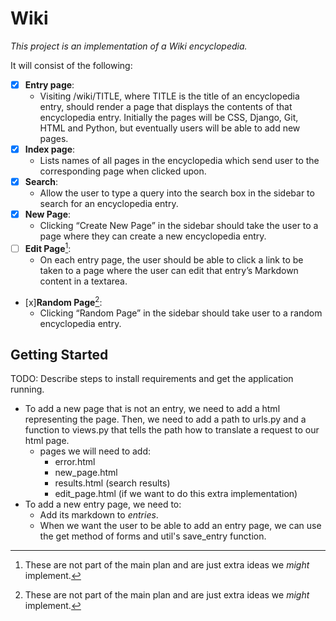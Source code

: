 # Wiki

*This project is an implementation of a Wiki encyclopedia.*

It will consist of the following:
 - [x] **Entry page**:
    - Visiting /wiki/TITLE, where TITLE is the title of an encyclopedia entry, should render a page that displays the contents of that encyclopedia entry. Initially the pages will be CSS, Django, Git, HTML and Python, but eventually users will be able to add new pages.
 - [x] **Index page**:
    - Lists names of all pages in the encyclopedia which send user to the corresponding page when clicked upon.
 - [x] **Search**:
    - Allow the user to type a query into the search box in the sidebar to search for an encyclopedia entry. 
 - [x] **New Page**:
    - Clicking “Create New Page” in the sidebar should take the user to a page where they can create a new encyclopedia entry. 
 - [ ] **Edit Page**[^extra]:
    - On each entry page, the user should be able to click a link to be taken to a page where the user can edit that entry’s Markdown content in a textarea. 
 - [x]**Random Page**[^extra]:
    - Clicking “Random Page” in the sidebar should take user to a random encyclopedia entry.
 
[^extra]: These are not part of the main plan and are just extra ideas we *might* implement.

## Getting Started

TODO: Describe steps to install requirements and get the application running.
-  To add a new page that is not an entry, we need to add a html representing the page. 
   Then, we need to add a path to urls.py and a function to views.py that tells the path how to translate a request
   to our html page.
   - pages we will need to add:
      -  error.html
      -  new_page.html
      -  results.html (search results)
      -  edit_page.html (if we want to do this extra implementation)
-  To add a new entry page, we need to:
    - Add its markdown to *entries*.
    - When we want the user to be able to add an entry page, we can use the get method of forms
      and util's save_entry function.
    
